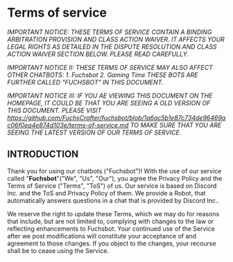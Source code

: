 # Terms of service
*IMPORTANT NOTICE: THESE TERMS OF SERVICE CONTAIN A BINDING ARBITRATION PROVISION AND CLASS ACTION WAIVER. IT AFFECTS YOUR LEGAL RIGHTS AS DETAILED IN THE DISPUTE RESOLUTION AND CLASS ACTION WAIVER SECTION BELOW. PLEASE READ CAREFULLY.*

*IMPORTANT NOTICE II: THESE TERMS OF SERVICE MAY ALSO AFFECT OTHER CHATBOTS:*
*1. Fuchsbot* *2. Gaming Time*
*THESE BOTS ARE FURTHER CALLED "FUCHSBOT" IN THIS DOCUMENT.*

*IMPORTANT NOTICE III: IF YOU AE VIEWING THIS DOCUMENT ON THE HOMEPAGE, IT COULD BE THAT YOU ARE SEEING A OLD VERSION OF THIS DOCUMENT. PLEASE VISIT https://github.com/FuchsCrafter/fuchsbot/blob/1a6ac5b1e87c734de96469ac06f0ea4e874d103e/terms-of-service.md TO MAKE SURE THAT YOU ARE SEEING THE LATEST VERSION OF OUR TERMS OF SERVICE.*

## INTRODUCTION
Thank you for using our chatbots ("Fuchsbot")! With the use of our service called "**Fuchsbot**"("We", "Us", "Our"), you agree the Privacy Policy and the Terms of Service ("Terms", "ToS") of us. Our service is based on Discord Inc. and the ToS and Privacy Policy of them. We provide a Robot, that automatically answers questions in a chat that is provided by Discord Inc.. 

We reserve the right to update these Terms, which we may do for reasons that include, but are not limited to, complying with changes to the law or reflecting enhancements to Fuchsbot. Your continued use of the Service after we post modifications will constitute your acceptance of and agreement to those changes. If you object to the changes, your recourse shall be to cease using the Service.

